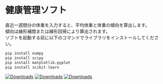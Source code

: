 # 健康管理ソフト
直近一週間分の体重を入力すると、平均体重と体重の傾向を算出します。<br>
傾向は線形補間または線形回帰により算出されます。<br>
ソフトを起動する前に以下のコマンドでライブラリをインストールしてください。
```python
pip install numpy
pip install scipy
pip install matplotlib.pyplot
pip install scikit-learn
```
[![Downloads](https://static.pepy.tech/badge/health-graph)](https://pepy.tech/project/health-graph)
[![Downloads](https://static.pepy.tech/badge/health-graph/month)](https://pepy.tech/project/health-graph)
[![Downloads](https://static.pepy.tech/badge/health-graph/week)](https://pepy.tech/project/health-graph)